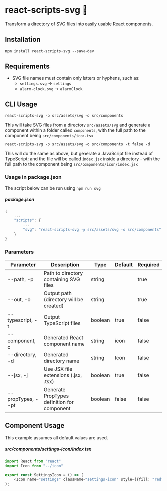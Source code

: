 # react-scripts-svg :rocket:

Transform a directory of SVG files into easily usable React components.

## Installation

```shell
npm install react-scripts-svg --save-dev
```

## Requirements

- SVG file names must contain only letters or hyphens, such as:
  - `settings.svg` -> `settings`
  - `alarm-clock.svg` -> `alarmClock`

## CLI Usage

`react-scripts-svg -p src/assets/svg -o src/components`

This will take SVG files from a directory `src/assets/svg` and generate a component within a folder called `components`, with the full path to the component being `src/components/icon.tsx`

`react-scripts-svg -p src/assets/svg -o src/components -t false -d`

This will do the same as above, but generate a JavaScript file instead of TypeScript; and the file will be called `index.jsx` inside a directory - with the full path to the component being `src/components/icon/index.jsx` 

### Usage in package.json

The script below can be run using `npm run svg`

##### package.json
```javascript
{
    ...
    "scripts": {
        ...
        "svg": "react-scripts-svg -p src/assets/svg -o src/components"
    }
}
```

### Parameters

| Parameter           | Description                                 | Type    | Default | Required |
|---------------------|---------------------------------------------|---------|---------|----------|
| --path, -p          | Path to directory containing SVG files      | string  |         | true     |
| --out, -o           | Output path (directory will be created)     | string  |         | true     |
| --typescript, -t    | Output TypeScript files                     | boolean | true    | false    |
| --component, c      | Generated React component name              | string  | icon    | false    |
| --directory, -d     | Generated directory name                    | string  | Icon    | false    |
| --jsx, -j           | Use JSX file extensions (.jsx, .tsx)        | boolean | true    | false    |
| --propTypes, --pt   | Generate PropTypes definition for component | boolean | false   | false    |

## Component Usage

This example assumes all default values are used.

##### src/components/settings-icon/index.tsx
```typescript jsx
import React from "react"
import Icon from "../icon"

export const SettingsIcon = () => (
    <Icon name="settings" className="settings-icon" style={{fill: "red"}} />
);
```
